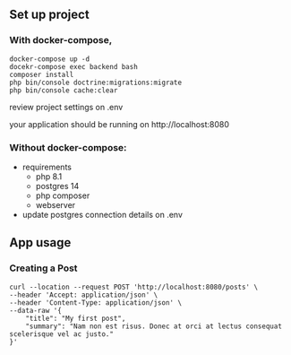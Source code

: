 ## Set up project

### With docker-compose, 
```
docker-compose up -d
docekr-compose exec backend bash
composer install
php bin/console doctrine:migrations:migrate
php bin/console cache:clear
```
review project settings on .env

your application should be running on http://localhost:8080

### Without docker-compose:
 - requirements
   - php 8.1
   - postgres 14
   - php composer
   - webserver
 - update postgres connection details on .env 

## App usage

### Creating a Post

```
curl --location --request POST 'http://localhost:8080/posts' \
--header 'Accept: application/json' \
--header 'Content-Type: application/json' \
--data-raw '{
    "title": "My first post",
    "summary": "Nam non est risus. Donec at orci at lectus consequat scelerisque vel ac justo."
}'
```
